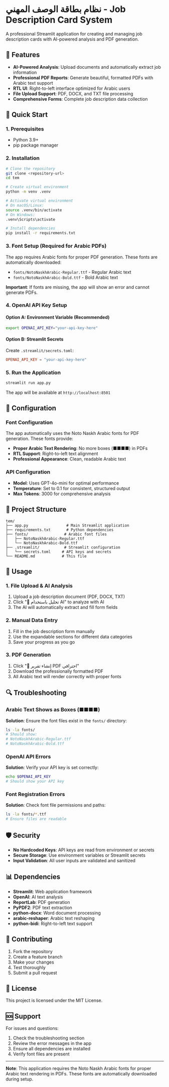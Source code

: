 # نظام بطاقة الوصف المهني - Job Description Card System

A professional Streamlit application for creating and managing job description cards with AI-powered analysis and PDF generation.

## 🌟 Features

- **AI-Powered Analysis**: Upload documents and automatically extract job information
- **Professional PDF Reports**: Generate beautiful, formatted PDFs with Arabic text support
- **RTL UI**: Right-to-left interface optimized for Arabic users
- **File Upload Support**: PDF, DOCX, and TXT file processing
- **Comprehensive Forms**: Complete job description data collection

## 🚀 Quick Start

### 1. Prerequisites

- Python 3.9+
- pip package manager

### 2. Installation

```bash
# Clone the repository
git clone <repository-url>
cd tem

# Create virtual environment
python -m venv .venv

# Activate virtual environment
# On macOS/Linux:
source .venv/bin/activate
# On Windows:
.venv\Scripts\activate

# Install dependencies
pip install -r requirements.txt
```

### 3. Font Setup (Required for Arabic PDFs)

The app requires Arabic fonts for proper PDF generation. These fonts are automatically downloaded:

- `fonts/NotoNaskhArabic-Regular.ttf` - Regular Arabic text
- `fonts/NotoNaskhArabic-Bold.ttf` - Bold Arabic text

**Important**: If fonts are missing, the app will show an error and cannot generate PDFs.

### 4. OpenAI API Key Setup

#### Option A: Environment Variable (Recommended)
```bash
export OPENAI_API_KEY="your-api-key-here"
```

#### Option B: Streamlit Secrets
Create `.streamlit/secrets.toml`:
```toml
OPENAI_API_KEY = "your-api-key-here"
```

### 5. Run the Application

```bash
streamlit run app.py
```

The app will be available at `http://localhost:8501`

## 🔧 Configuration

### Font Configuration

The app automatically uses the Noto Naskh Arabic fonts for PDF generation. These fonts provide:

- **Proper Arabic Text Rendering**: No more boxes (■■■■) in PDFs
- **RTL Support**: Right-to-left text alignment
- **Professional Appearance**: Clean, readable Arabic text

### API Configuration

- **Model**: Uses GPT-4o-mini for optimal performance
- **Temperature**: Set to 0.1 for consistent, structured output
- **Max Tokens**: 3000 for comprehensive analysis

## 📁 Project Structure

```
tem/
├── app.py                 # Main Streamlit application
├── requirements.txt       # Python dependencies
├── fonts/                # Arabic font files
│   ├── NotoNaskhArabic-Regular.ttf
│   └── NotoNaskhArabic-Bold.ttf
├── .streamlit/           # Streamlit configuration
│   └── secrets.toml     # API keys and secrets
└── README.md            # This file
```

## 🎯 Usage

### 1. File Upload & AI Analysis

1. Upload a job description document (PDF, DOCX, TXT)
2. Click "🤖 تحليل باستخدام AI" to analyze with AI
3. The AI will automatically extract and fill form fields

### 2. Manual Data Entry

1. Fill in the job description form manually
2. Use the expandable sections for different data categories
3. Save your progress as you go

### 3. PDF Generation

1. Click "📄 إنشاء تقرير PDF احترافي"
2. Download the professionally formatted PDF
3. All Arabic text will render correctly with proper fonts

## 🔍 Troubleshooting

### Arabic Text Shows as Boxes (■■■■)

**Solution**: Ensure the font files exist in the `fonts/` directory:
```bash
ls -la fonts/
# Should show:
# NotoNaskhArabic-Regular.ttf
# NotoNaskhArabic-Bold.ttf
```

### OpenAI API Errors

**Solution**: Verify your API key is set correctly:
```bash
echo $OPENAI_API_KEY
# Should show your API key
```

### Font Registration Errors

**Solution**: Check font file permissions and paths:
```bash
ls -la fonts/*.ttf
# Ensure files are readable
```

## 🛡️ Security

- **No Hardcoded Keys**: API keys are read from environment or secrets
- **Secure Storage**: Use environment variables or Streamlit secrets
- **Input Validation**: All user inputs are validated and sanitized

## 📊 Dependencies

- **Streamlit**: Web application framework
- **OpenAI**: AI text analysis
- **ReportLab**: PDF generation
- **PyPDF2**: PDF text extraction
- **python-docx**: Word document processing
- **arabic-reshaper**: Arabic text reshaping
- **python-bidi**: Right-to-left text support

## 🤝 Contributing

1. Fork the repository
2. Create a feature branch
3. Make your changes
4. Test thoroughly
5. Submit a pull request

## 📄 License

This project is licensed under the MIT License.

## 🆘 Support

For issues and questions:
1. Check the troubleshooting section
2. Review the error messages in the app
3. Ensure all dependencies are installed
4. Verify font files are present

---

**Note**: This application requires the Noto Naskh Arabic fonts for proper Arabic text rendering in PDFs. These fonts are automatically downloaded during setup.
